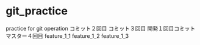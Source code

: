 # git_practice
practice for git operation
コミット２回目
コミット３回目
開発１回目コミット
マスター４回目
feature_1_1
feature_1_2
feature_1_3
